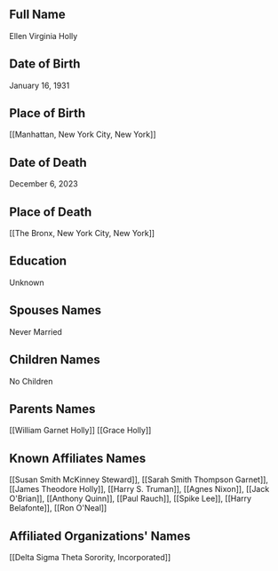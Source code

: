 ## Full Name
Ellen Virginia Holly

## Date of Birth
January 16, 1931

## Place of Birth
[[Manhattan, New York City, New York]]

## Date of Death
December 6, 2023

## Place of Death
[[The Bronx, New York City, New York]]

## Education
Unknown

## Spouses Names
Never Married

## Children Names
No Children

## Parents Names
[[William Garnet Holly]]
[[Grace Holly]]

## Known Affiliates Names
[[Susan Smith McKinney Steward]], [[Sarah Smith Thompson Garnet]], [[James Theodore Holly]], [[Harry S. Truman]], [[Agnes Nixon]], [[Jack O'Brian]], [[Anthony Quinn]], [[Paul Rauch]], [[Spike Lee]], [[Harry Belafonte]], [[Ron O'Neal]]

## Affiliated Organizations' Names
[[Delta Sigma Theta Sorority, Incorporated]]

